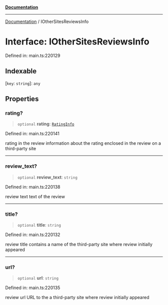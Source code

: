 [**Documentation**](../README.md)

***

[Documentation](../README.md) / IOtherSitesReviewsInfo

# Interface: IOtherSitesReviewsInfo

Defined in: main.ts:220129

## Indexable

\[`key`: `string`\]: `any`

## Properties

### rating?

> `optional` **rating**: [`RatingInfo`](../classes/RatingInfo.md)

Defined in: main.ts:220141

rating in the review
information about the rating enclosed in the review on a third-party site

***

### review\_text?

> `optional` **review\_text**: `string`

Defined in: main.ts:220138

review text
text of the review

***

### title?

> `optional` **title**: `string`

Defined in: main.ts:220132

review title
contains a name of the third-party site where review initially appeared

***

### url?

> `optional` **url**: `string`

Defined in: main.ts:220135

review url
URL to the a third-party site where review initially appeared

